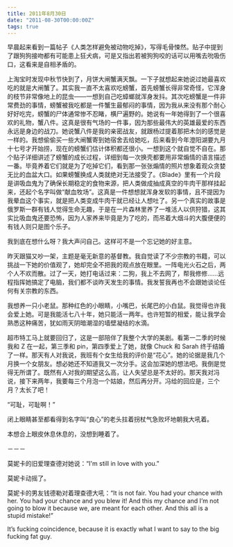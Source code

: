 ```yaml
---
title: 2011年8月30日
date: "2011-08-30T00:00:00Z"
tags: true
---
```


早晨起来看到一篇帖子《人类怎样避免被动物吃掉》，写得毛骨悚然。贴子中提到了跟狗狗接吻都有可能患上狂犬病，可是又指出若被狗狗咬的话可以用嘴去吮吸伤口，这看来是自相矛盾的。

上淘宝时发现中秋节快到了，月饼大闸蟹满天飘。一下子就想起来她说过她最喜欢吃的就是大闸蟹了。其实我一直不太喜欢吃螃蟹，首先螃蟹长得非常奇怪，它浑身的枝节非常像地上的昆虫——一想到自己吃蟑螂就浑身发抖。其次吃螃蟹是一件非常费劲的事情，螃蟹被我吃都是一件蟹生最郁闷的事情，因为我从来没有那个耐心好好吃完，螃蟹的尸体通常惨不忍睹，横尸遍野的。她说有一年她得到了一个很喜欢的礼物，蟹八件。这真是很有气场的一件事，因为那些最伟大的英雄最爱的东西永远是身边的战刀。她说蟹八件是我的亲密战友，就跟杨过提着那把木剑的感觉是一样的。我想偷偷买一些大闸蟹寄到她宿舍去给她吃，后来看到今年澄阳湖要九月十七号才开始捞，现在的螃蟹们估计体积都还很小。一想到这个就自觉不自在。那个贴子详细讲述了螃蟹的成长过程，详细到每一次换壳都要用非常煽情的语言描述一番。毕竟养着它们就是为了吃掉它们，看到那一张张煽情的照片想象着观众贪婪无比的血盆大口。如果螃蟹换成人类就绝对无法接受了。《Blade》里有一个片段是讲吸血鬼为了确保长期稳定的食物来源，把人类做成抽成真空的牛肉干那样挂起来，还起个名字叫做“献血牧场”。这真是一件想想就浑身发软的事情，且不提因为我晕血这个事实，就是把人类变成牛肉干就已经让人想吐了。另一个真实的故事是俄罗斯一群有钱人觉得生命无趣，于是在一片森林里养了一堆活人以供狩猎，这其实比吸血鬼还要恐怖，因为人家养来毕竟是为了吃的，而吊着大烟斗的大腹便便的有钱人则只是图个乐子。

我到底在想什么呀？我大声问自己。这样可不是一个忘记她的好主意。

昨天跟猫又吵一架，主题是毫无新意的基督教。我自觉读了不少宗教的书籍，可以挑战一下她的价值观了，她却完全不把我的观点放在眼里。一阵电光火石之后，两个人不欢而散。过了一天，她打电话过来：二狗，我上不去网了，帮我修修……远程指挥她搞定了电脑，我们都不谈昨天发生的事情。我发誓我再也不会跟她谈论任何有关宗教的东西。

我想养一只小老鼠。那种红色的小眼睛，小嘴巴，长尾巴的小白鼠。我觉得也许我会爱上她。可是我能活七八十年，她只能活一两年。也许短暂的相爱，能让我学会熟悉这种痛苦，犹如雨天阴暗潮湿的墙壁凝结的水滴。

超市特工马上就要回归了，这是一部陪伴了我整个大学的美剧。看第一二季的时候我和 Z 在一起，第三季和 pin，第四季爱上了她，就像 Chuck 和 Sarah 终于结婚了一样。那天有人对我说，我班有个女生给我的评价是“花心”。她的论据是我几个月换一个女朋友。想必她还不知道我又一次分手。这会加深她的想法吧。我倒是觉得无所谓了。既然有人对我的期望这么高，让人失望总是不太好的。那天我对冯说，接下来两年，我要每三个月泡一个姑娘，然后再分开。冯给的回应是，三个月？太长了吧！

“可耻，可耻啊！”

闭上眼睛甚至都看得到名字叫“良心”的老头拄着拐杖气急败坏地朝我大吼着。

本想合上眼皮休息休息的，没想到睡着了。

－－－

莫妮卡的旧爱理查德对她说：“I'm still in love with you.”

莫妮卡动摇了。

莫妮卡的男友钱德勒对着理查德大吼：“It is not fair. You had your chance with her. You had your chance and you blew it! And this my chance and I’m not going to blow it because we, are meant for each other. And this all is a stupid mistake!”

It’s fucking coincidence, because it is exactly what I want to say to the big fucking fat guy.

